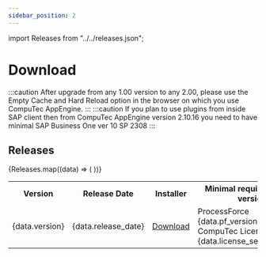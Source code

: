 ```yaml
---
sidebar_position: 2
---
```


import Releases from "../../releases.json";

# Download

:::caution
    After upgrade from any 1.00 version to any 2.00, please use the Empty Cache and Hard Reload option in the browser on which you use CompuTec AppEngine.
:::
:::caution
     If you plan to use plugins from inside SAP client then from CompuTec AppEngine version 2.10.16 you need to have minimal SAP Business One ver 10 SP 2308
:::

## Releases

<table>
  <tr>
    <th>Version</th>
    <th>Release Date</th>
    <th>Installer</th>
    <th>Minimal required related version</th>
  </tr>
  {Releases.map((data) => (
    <tr>
      <td>{data.version}</td>
      <td>{data.release_date}</td>
      <td><a href={`https://download.computec.one/software/appengine/releases/CompuTec_AppEngine_${data.build}_x64.exe`}>Download</a></td>
      <td>ProcessForce {data.pf_version}<br />CompuTec License Server {data.license_server_version}</td>
    </tr>
  ))}
</table>
